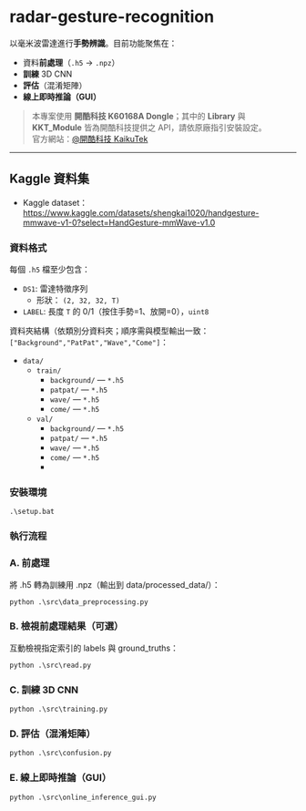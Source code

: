 # radar-gesture-recognition

以毫米波雷達進行**手勢辨識**。目前功能聚焦在：

- 資料**前處理**（`.h5` → `.npz`）
- **訓練** 3D CNN
- **評估**（混淆矩陣）
- **線上即時推論（GUI）**

> 本專案使用 **開酷科技 K60168A Dongle**；其中的 **Library** 與 **KKT_Module** 皆為開酷科技提供之 API，請依原廠指引安裝設定。  
> 官方網站：[@開酷科技 KaikuTek](https://www.kaikutek.com/zh-tw)

---

## Kaggle 資料集

- Kaggle dataset：https://www.kaggle.com/datasets/shengkai1020/handgesture-mmwave-v1-0?select=HandGesture-mmWave-v1.0

### 資料格式

每個 `.h5` 檔至少包含：

- `DS1`: 雷達特徵序列  
  - 形狀： `(2, 32, 32, T)`  
- `LABEL`: 長度 `T` 的 0/1（按住手勢=1、放開=0），`uint8`

資料夾結構（依類別分資料夾；順序需與模型輸出一致：`["Background","PatPat","Wave","Come"]`：
- `data/`
  - `train/`
    - `background/` — `*.h5`
    - `patpat/` — `*.h5`
    - `wave/` — `*.h5`
    - `come/` — `*.h5`
  - `val/`
    - `background/` — `*.h5`
    - `patpat/` — `*.h5`
    - `wave/` — `*.h5`
    - `come/` — `*.h5`
    - 
### 安裝環境
```
.\setup.bat
```
### 執行流程
### A. 前處理
將 .h5 轉為訓練用 .npz（輸出到 data/processed_data/）：
```
python .\src\data_preprocessing.py
```
### B. 檢視前處理結果（可選）
互動檢視指定索引的 labels 與 ground_truths：
```
python .\src\read.py
```
### C. 訓練 3D CNN
```
python .\src\training.py
```
### D. 評估（混淆矩陣）
```
python .\src\confusion.py
```
### E. 線上即時推論（GUI）
```
python .\src\online_inference_gui.py
```
